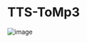 # TTS-ToMp3
![image](https://user-images.githubusercontent.com/34021427/191471921-fc0d2951-6b16-4f3a-8b70-6eaf5c4b6fbc.png)

